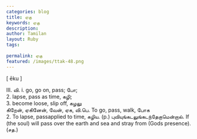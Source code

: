 ```yaml
---
categories: blog
title: ஏகு
keywords: ஏகு
description: 
author: Tamilan
layout: Ruby
tags: 
 
permalink: ஏகு
featured: /images/ttak-48.png
---
```

  
[ ēku ]  
  
III. வி. i. go, go on, pass; போ;  
2. lapse, pass as time, கழி;  
3. become loose, slip off, கழலு  
கிறேன், ஏகினேன், வேன், ஏக, வி.பெ. To go, pass, walk, போக  
2. To lapse, passapplied to time, கழிய. (p.) புவியுங்கடலுங்கடந்தேகுமென்றால். If (the soul) will pass over the earth and sea and stray from (Gods presence). (சத.)